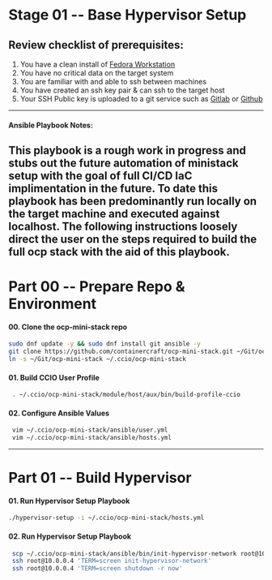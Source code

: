 # Stage 01 -- Base Hypervisor Setup
## Review checklist of prerequisites:
1. You have a clean install of [Fedora Workstation](https://getfedora.org/en/workstation/)
2. You have no critical data on the target system
3. You are familiar with and able to ssh between machines
4. You have created an ssh key pair & can ssh to the target host
5. Your SSH Public key is uploaded to a git service such as [Gitlab](https://gitlab.com/) or [Github](https://github.com/)
    
--------------------------------------------------------------------------------
#### Ansible Playbook Notes:
This playbook is a rough work in progress and stubs out the future automation
of ministack setup with the goal of full CI/CD IaC implimentation in the future.
To date this playbook has been predominantly run locally on the target machine 
and executed against localhost. The following instructions loosely direct the
user on the steps required to build the full ocp stack with the aid of this
playbook. 
--------------------------------------------------------------------------------
# Part 00 -- Prepare Repo & Environment
#### 00\. Clone the ocp-mini-stack repo
```sh
sudo dnf update -y && sudo dnf install git ansible -y
git clone https://github.com/containercraft/ocp-mini-stack.git ~/Git/ocp-mini-stack
ln -s ~/Git/ocp-mini-stack ~/.ccio/ocp-mini-stack
```
#### 01\. Build CCIO User Profile
```sh
 . ~/.ccio/ocp-mini-stack/module/host/aux/bin/build-profile-ccio
```
#### 02\. Configure Ansible Values
```sh
 vim ~/.ccio/ocp-mini-stack/ansible/user.yml
 vim ~/.ccio/ocp-mini-stack/ansible/hosts.yml
```
--------------------------------------------------------------------------------
# Part 01 -- Build Hypervisor
#### 01\. Run Hypervisor Setup Playbook
```sh
./hypervisor-setup -i ~/.ccio/ocp-mini-stack/hosts.yml
```
#### 02\. Run Hypervisor Setup Playbook
```sh
 scp ~/.ccio/ocp-mini-stack/ansible/bin/init-hypervisor-network root@10.0.0.4:/bin/
 ssh root@10.0.0.4 'TERM=screen init-hypervisor-network'
 ssh root@10.0.0.4 'TERM=screen shutdown -r now'
```
